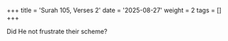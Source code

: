 +++
title = 'Surah 105, Verses 2'
date = '2025-08-27'
weight = 2
tags = []
+++

Did He not frustrate their scheme?
